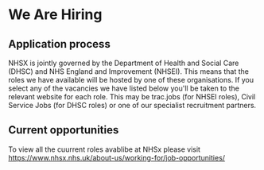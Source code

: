 # We Are Hiring

## Application process
NHSX is jointly governed by the Department of Health and Social Care (DHSC) and NHS England and Improvement (NHSEI). This means that the roles we have available will be hosted by one of these organisations. If you select any of the vacancies we have listed below you'll be taken to the relevant website for each role. This may be trac.jobs (for NHSEI roles), Civil Service Jobs (for DHSC roles) or one of our specialist recruitment partners.

## Current opportunities

To view all the cuurrent roles avablibe at NHSx please visit https://www.nhsx.nhs.uk/about-us/working-for/job-opportunities/
